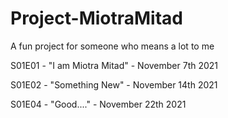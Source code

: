 # Project-MiotraMitad
A fun project for someone who means a lot to me

S01E01 - "I am Miotra Mitad" - November 7th 2021

S01E02 - "Something New" - November 14th 2021

S01E04 - "Good...." - November 22th 2021
